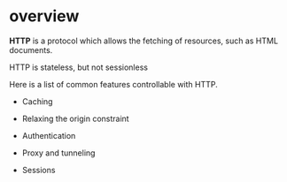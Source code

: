 # overview

**HTTP** is a protocol which allows the fetching of resources, such as HTML documents.

HTTP is stateless, but not sessionless

Here is a list of common features controllable with HTTP.

* Caching

* Relaxing the origin constraint

* Authentication

* Proxy and tunneling

* Sessions
